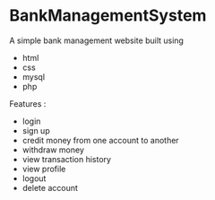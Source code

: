 # BankManagementSystem
 A simple bank management website built using
- html
- css
- mysql
- php
 
 Features :
 - login
 - sign up
 - credit money from one account to another
 - withdraw money
 - view transaction history
 - view profile
 - logout
 - delete account
